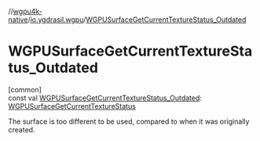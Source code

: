 //[wgpu4k-native](../../index.md)/[io.ygdrasil.wgpu](index.md)/[WGPUSurfaceGetCurrentTextureStatus_Outdated](-w-g-p-u-surface-get-current-texture-status_-outdated.md)

# WGPUSurfaceGetCurrentTextureStatus_Outdated

[common]\
const val [WGPUSurfaceGetCurrentTextureStatus_Outdated](-w-g-p-u-surface-get-current-texture-status_-outdated.md): [WGPUSurfaceGetCurrentTextureStatus](-w-g-p-u-surface-get-current-texture-status/index.md)

The surface is too different to be used, compared to when it was originally created.